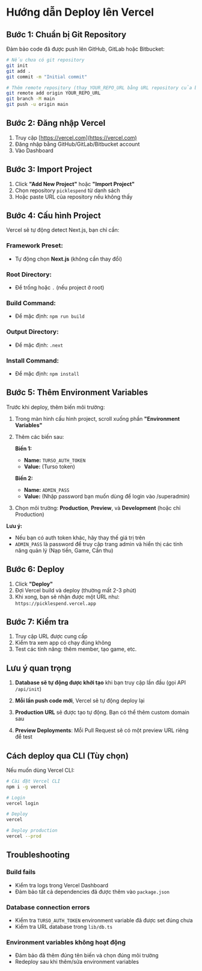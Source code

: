 # Hướng dẫn Deploy lên Vercel

## Bước 1: Chuẩn bị Git Repository

Đảm bảo code đã được push lên GitHub, GitLab hoặc Bitbucket:

```bash
# Nếu chưa có git repository
git init
git add .
git commit -m "Initial commit"

# Thêm remote repository (thay YOUR_REPO_URL bằng URL repository của bạn)
git remote add origin YOUR_REPO_URL
git branch -M main
git push -u origin main
```

## Bước 2: Đăng nhập Vercel

1. Truy cập [https://vercel.com](https://vercel.com)
2. Đăng nhập bằng GitHub/GitLab/Bitbucket account
3. Vào Dashboard

## Bước 3: Import Project

1. Click **"Add New Project"** hoặc **"Import Project"**
2. Chọn repository `picklespend` từ danh sách
3. Hoặc paste URL của repository nếu không thấy

## Bước 4: Cấu hình Project

Vercel sẽ tự động detect Next.js, bạn chỉ cần:

### Framework Preset: 
- Tự động chọn **Next.js** (không cần thay đổi)

### Root Directory:
- Để trống hoặc `.` (nếu project ở root)

### Build Command:
- Để mặc định: `npm run build`

### Output Directory:
- Để mặc định: `.next`

### Install Command:
- Để mặc định: `npm install`

## Bước 5: Thêm Environment Variables

Trước khi deploy, thêm biến môi trường:

1. Trong màn hình cấu hình project, scroll xuống phần **"Environment Variables"**
2. Thêm các biến sau:

   **Biến 1:**
   - **Name:** `TURSO_AUTH_TOKEN`  
   - **Value:** (Turso token)
   
   **Biến 2:**
   - **Name:** `ADMIN_PASS`
   - **Value:** (Nhập password bạn muốn dùng để login vào /superadmin)

3. Chọn môi trường: **Production**, **Preview**, và **Development** (hoặc chỉ Production)

**Lưu ý:** 
- Nếu bạn có auth token khác, hãy thay thế giá trị trên
- `ADMIN_PASS` là password để truy cập trang admin và hiển thị các tính năng quản lý (Nạp tiền, Game, Cần thu)

## Bước 6: Deploy

1. Click **"Deploy"**
2. Đợi Vercel build và deploy (thường mất 2-3 phút)
3. Khi xong, bạn sẽ nhận được một URL như: `https://picklespend.vercel.app`

## Bước 7: Kiểm tra

1. Truy cập URL được cung cấp
2. Kiểm tra xem app có chạy đúng không
3. Test các tính năng: thêm member, tạo game, etc.

## Lưu ý quan trọng

1. **Database sẽ tự động được khởi tạo** khi bạn truy cập lần đầu (gọi API `/api/init`)

2. **Mỗi lần push code mới**, Vercel sẽ tự động deploy lại

3. **Production URL** sẽ được tạo tự động. Bạn có thể thêm custom domain sau

4. **Preview Deployments**: Mỗi Pull Request sẽ có một preview URL riêng để test

## Cách deploy qua CLI (Tùy chọn)

Nếu muốn dùng Vercel CLI:

```bash
# Cài đặt Vercel CLI
npm i -g vercel

# Login
vercel login

# Deploy
vercel

# Deploy production
vercel --prod
```

## Troubleshooting

### Build fails
- Kiểm tra logs trong Vercel Dashboard
- Đảm bảo tất cả dependencies đã được thêm vào `package.json`

### Database connection errors
- Kiểm tra `TURSO_AUTH_TOKEN` environment variable đã được set đúng chưa
- Kiểm tra URL database trong `lib/db.ts`

### Environment variables không hoạt động
- Đảm bảo đã thêm đúng tên biến và chọn đúng môi trường
- Redeploy sau khi thêm/sửa environment variables

